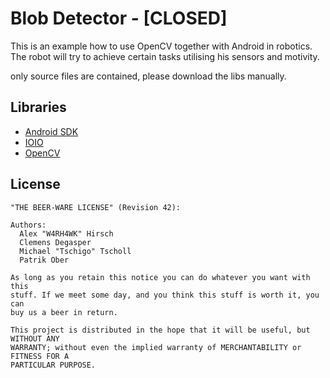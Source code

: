 # Blob Detector - [CLOSED]
This is an example how to use OpenCV together with Android in robotics. The
robot will try to achieve certain tasks utilising his sensors and motivity.

only source files are contained, please download the libs manually.

## Libraries
- [Android SDK](http://developer.android.com/sdk/index.html)
- [IOIO](https://github.com/ytai/ioio)
- [OpenCV](http://opencv.org/platforms/android.html)

## License
    "THE BEER-WARE LICENSE" (Revision 42):

    Authors:
      Alex "W4RH4WK" Hirsch
      Clemens Degasper
      Michael "Tschigo" Tscholl
      Patrik Ober

    As long as you retain this notice you can do whatever you want with this
    stuff. If we meet some day, and you think this stuff is worth it, you can
    buy us a beer in return.

    This project is distributed in the hope that it will be useful, but WITHOUT ANY
    WARRANTY; without even the implied warranty of MERCHANTABILITY or FITNESS FOR A
    PARTICULAR PURPOSE.
